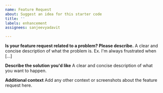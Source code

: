 ```yaml
---
name: Feature Request
about: Suggest an idea for this starter code
title: ''
labels: enhancement
assignees: sanjeevyadavit

---
```


**Is your feature request related to a problem? Please describe.**
A clear and concise description of what the problem is. Ex. I'm always frustrated when [...]

**Describe the solution you'd like**
A clear and concise description of what you want to happen.

**Additional context**
Add any other context or screenshots about the feature request here.
